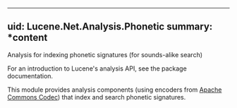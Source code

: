 ﻿<!--
 Licensed to the Apache Software Foundation (ASF) under one or more
 contributor license agreements.  See the NOTICE file distributed with
 this work for additional information regarding copyright ownership.
 The ASF licenses this file to You under the Apache License, Version 2.0
 (the "License"); you may not use this file except in compliance with
 the License.  You may obtain a copy of the License at

     http://www.apache.org/licenses/LICENSE-2.0

 Unless required by applicable law or agreed to in writing, software
 distributed under the License is distributed on an "AS IS" BASIS,
 WITHOUT WARRANTIES OR CONDITIONS OF ANY KIND, either express or implied.
 See the License for the specific language governing permissions and
 limitations under the License.
-->

---
uid: Lucene.Net.Analysis.Phonetic
summary: *content
---

  Analysis for indexing phonetic signatures (for sounds-alike search)

 For an introduction to Lucene's analysis API, see the [](xref:Lucene.Net.Analysis) package documentation. 

 This module provides analysis components (using encoders from [Apache Commons Codec](http://commons.apache.org/codec/)) that index and search phonetic signatures. 